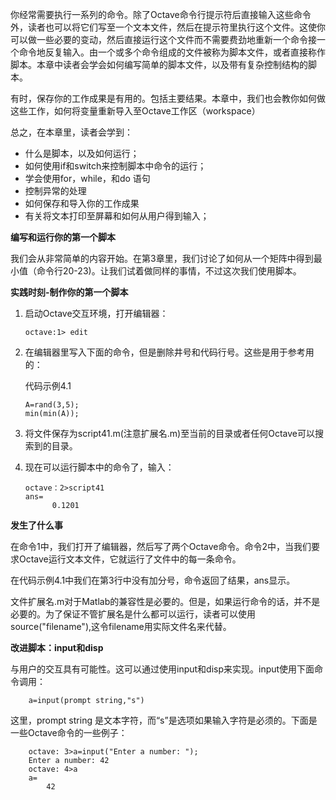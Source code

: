 你经常需要执行一系列的命令。除了Octave命令行提示符后直接输入这些命令外，读者也可以将它们写至一个文本文件，然后在提示符里执行这个文件。这使你可以做一些必要的变动，然后直接运行这个文件而不需要费劲地重新一个命令接一个命令地反复输入。由一个或多个命令组成的文件被称为脚本文件，或者直接称作脚本。本章中读者会学会如何编写简单的脚本文件，以及带有复杂控制结构的脚本。

有时，保存你的工作成果是有用的。包括主要结果。本章中，我们也会教你如何做这些工作，如何将变量重新导入至Octave工作区（workspace）

总之，在本章里，读者会学到：

 - 什么是脚本，以及如何运行；
 - 如何使用if和switch来控制脚本中命令的运行；
 - 学会使用for，while，和do 语句
 - 控制异常的处理
 - 如何保存和导入你的工作成果
 - 有关将文本打印至屏幕和如何从用户得到输入；

**编写和运行你的第一个脚本**

我们会从非常简单的内容开始。在第3章里，我们讨论了如何从一个矩阵中得到最小值（命令行20-23)。让我们试着做同样的事情，不过这次我们使用脚本。

**实践时刻-制作你的第一个脚本**

 1. 启动Octave交互环境，打开编辑器：

        octave:1> edit

 2. 在编辑器里写入下面的命令，但是删除井号和代码行号。这些是用于参考用的：

    代码示例4.1

        A=rand(3,5);
        min(min(A));

 3. 将文件保存为script41.m(注意扩展名.m)至当前的目录或者任何Octave可以搜索到的目录。

 4. 现在可以运行脚本中的命令了，输入：

        octave：2>script41
        ans=
              0.1201

**发生了什么事**

在命令1中，我们打开了编辑器，然后写了两个Octave命令。命令2中，当我们要求Octave运行文本文件，它就运行了文件中的每一条命令。

在代码示例4.1中我们在第3行中没有加分号，命令返回了结果，ans显示。

文件扩展名.m对于Matlab的兼容性是必要的。但是，如果运行命令的话，并不是必要的。为了保证不管扩展名是什么都可以运行，读者可以使用source("filename"),这令filename用实际文件名来代替。

**改进脚本：input和disp**

与用户的交互具有可能性。这可以通过使用input和disp来实现。input使用下面命令调用：

        a=input(prompt string,"s")

这里，prompt string 是文本字符，而“s”是选项如果输入字符是必须的。下面是一些Octave命令的一些例子：

        octave: 3>a=input("Enter a number: ");        
        Enter a number: 42
        octave: 4>a
        a=
            42

